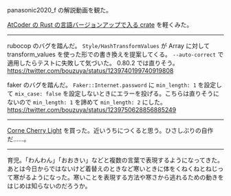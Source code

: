 panasonic2020_f の解説動画を観た。

[AtCoder の Rust の言語バージョンアップで入る crate](https://github.com/rust-lang-ja/atcoder-rust-resources/wiki/Crates-2019) を軽くみた。

---

rubocop のバグを踏んだ。 `Style/HashTransformValues` が Array に対して transform_values を使った形での書き換えを提案してくる。 `--auto-correct` で適用したらテストに失敗して気づいた。 0.80.2 では直りそう。 https://twitter.com/bouzuya/status/1239740199740919808

faker のバグを踏んだ。 `Faker::Internet.password` に `min_length: 1` を設定して `mix_case: false` を設定しないときにエラーを投げる。こちらは直りそうにないので `min_length: 1` を諦めて `min_length: 2` にした。 https://twitter.com/bouzuya/status/1239750628856885249

---

[Corne Cherry Light](https://yushakobo.jp/shop/corne-cherry-light/) を買った。近いうちにつくると思う。ひさしぶりの自作だ……。

---

育児。「わんわん」「おおきい」などと複数の言葉で表現するようになってきた。あとは今日からではないけど着替えのときなど寒いときに体をくねくねとねじって寒がるようになった。寒いことを表現する方法や寒さから逃れるための動きをはじめは知らないのだろうか。
